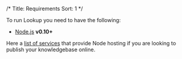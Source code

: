 /*
Title: Requirements
Sort: 1
*/

To run Lookup you need to have the following:

* [Node.js](http://nodejs.org) **v0.10+**

Here a [list of services](https://github.com/joyent/node/wiki/Node-Hosting) that provide Node hosting
if you are looking to publish your knowledgebase online.
